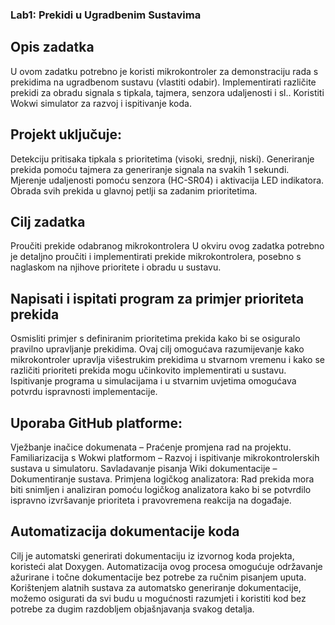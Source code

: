 ### Lab1: Prekidi u Ugradbenim Sustavima
## Opis zadatka
U ovom zadatku potrebno je koristi mikrokontroler za demonstraciju rada s prekidima na ugradbenom sustavu (vlastiti odabir). Implementirati različite prekidi za obradu signala s tipkala, tajmera, senzora udaljenosti i sl.. Koristiti Wokwi simulator za razvoj i ispitivanje koda.

## Projekt uključuje:

Detekciju pritisaka tipkala s prioritetima (visoki, srednji, niski).
Generiranje prekida pomoću tajmera za generiranje signala na svakih 1 sekundi.
Mjerenje udaljenosti pomoću senzora (HC-SR04) i aktivacija LED indikatora.
Obrada svih prekida u glavnoj petlji sa zadanim prioritetima.
## Cilj zadatka
Proučiti prekide odabranog mikrokontrolera
U okviru ovog zadatka potrebno je detaljno proučiti i implementirati prekide mikrokontrolera, posebno s naglaskom na njihove prioritete i obradu u sustavu.

## Napisati i ispitati program za primjer prioriteta prekida
Osmisliti primjer s definiranim prioritetima prekida kako bi se osiguralo pravilno upravljanje prekidima. Ovaj cilj omogućava razumijevanje kako mikrokontroler upravlja višestrukim prekidima u stvarnom vremenu i kako se različiti prioriteti prekida mogu učinkovito implementirati u sustavu. Ispitivanje programa u simulacijama i u stvarnim uvjetima omogućava potvrdu ispravnosti implementacije.

## Uporaba GitHub platforme:

Vježbanje inačice dokumenata – Praćenje promjena rad na projektu.
Familiarizacija s Wokwi platformom – Razvoj i ispitivanje mikrokontrolerskih sustava u simulatoru.
Savladavanje pisanja Wiki dokumentacije – Dokumentiranje sustava.
Primjena logičkog analizatora: Rad prekida mora biti snimljen i analiziran pomoću logičkog analizatora kako bi se potvrdilo ispravno izvršavanje prioriteta i pravovremena reakcija na događaje.

## Automatizacija dokumentacije koda
Cilj je automatski generirati dokumentaciju iz izvornog koda projekta, koristeći alat Doxygen. Automatizacija ovog procesa omogućuje održavanje ažurirane i točne dokumentacije bez potrebe za ručnim pisanjem uputa. Korištenjem alatnih sustava za automatsko generiranje dokumentacije, možemo osigurati da svi budu u mogućnosti razumjeti i koristiti kod bez potrebe za dugim razdobljem objašnjavanja svakog detalja.
